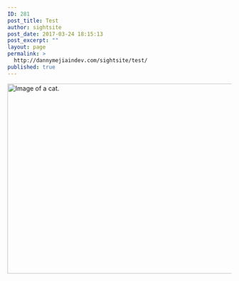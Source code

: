 ```yaml
---
ID: 281
post_title: Test
author: sightsite
post_date: 2017-03-24 18:15:13
post_excerpt: ""
layout: page
permalink: >
  http://dannymejiaindev.com/sightsite/test/
published: true
---
```

<img id="longdesc-return-50" class="alignleft size-full wp-image-50" tabindex="-1" src="http://dannymejiaindev.com/sightsite/wp-content/uploads/2017/03/Reverse-Image-Search-Engines-Apps-And-Its-Uses-2016.jpg" alt="Image of a cat." width="640" height="426" longdesc="http://dannymejiaindev.com/sightsite?longdesc=50&referrer=281" />